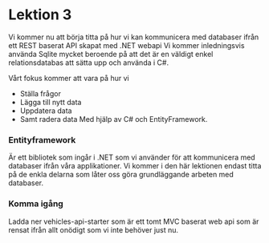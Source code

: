 # Lektion 3

Vi kommer nu att börja titta på hur vi kan kommunicera med databaser ifrån ett REST baserat API skapat med .NET webapi
Vi kommer inledningsvis använda Sqlite mycket beroende på att det är en väldigt enkel relationsdatabas att sätta upp och använda i C#.

Vårt fokus kommer att vara på hur vi

- Ställa frågor
- Lägga till nytt data
- Uppdatera data
- Samt radera data
  Med hjälp av C# och EntityFramework.

### Entityframework

Är ett bibliotek som ingår i .NET som vi använder för att kommunicera med databaser ifrån våra applikationer.
Vi kommer i den här lektionen endast titta på de enkla delarna som låter oss göra grundläggande arbeten med databaser.

### Komma igång

Ladda ner vehicles-api-starter som är ett tomt MVC baserat web api som är rensat ifrån allt onödigt som vi inte behöver just nu.
